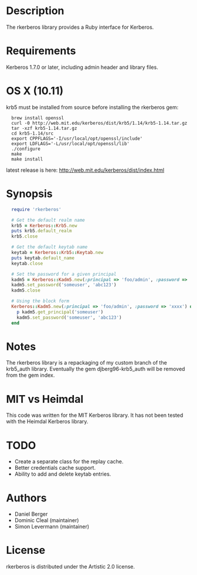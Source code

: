 # Description
  The rkerberos library provides a Ruby interface for Kerberos.

# Requirements
  Kerberos 1.7.0 or later, including admin header and library files.

# OS X (10.11)
  krb5 must be installed from source before installing the rkerberos gem:
```
  brew install openssl
  curl -0 http://web.mit.edu/kerberos/dist/krb5/1.14/krb5-1.14.tar.gz
  tar -xzf krb5-1.14.tar.gz
  cd krb5-1.14/src
  export CPPFLAGS='-I/usr/local/opt/openssl/include'
  export LDFLAGS='-L/usr/local/opt/openssl/lib'
  ./configure
  make
  make install
```
  latest release is here: http://web.mit.edu/kerberos/dist/index.html

# Synopsis
```ruby
  require 'rkerberos'

  # Get the default realm name
  krb5 = Kerberos::Krb5.new
  puts krb5.default_realm
  krb5.close

  # Get the default keytab name
  keytab = Kerberos::Krb5::Keytab.new
  puts keytab.default_name
  keytab.close

  # Set the password for a given principal
  kadm5 = Kerberos::Kadm5.new(:principal => 'foo/admin', :password => 'xxxx')
  kadm5.set_password('someuser', 'abc123')
  kadm5.close

  # Using the block form
  Kerberos::Kadm5.new(:principal => 'foo/admin', :password => 'xxxx') do |kadm5|
    p kadm5.get_principal('someuser')
    kadm5.set_password('someuser', 'abc123')
  end
```

# Notes
  The rkerberos library is a repackaging of my custom branch of the krb5_auth
  library. Eventually the gem djberg96-krb5_auth will be removed from the gem
  index.

# MIT vs Heimdal
  This code was written for the MIT Kerberos library. It has not been tested
  with the Heimdal Kerberos library.

# TODO
* Create a separate class for the replay cache.
* Better credentials cache support.
* Ability to add and delete keytab entries.

# Authors
* Daniel Berger
* Dominic Cleal (maintainer)
* Simon Levermann (maintainer)

# License
  rkerberos is distributed under the Artistic 2.0 license.
